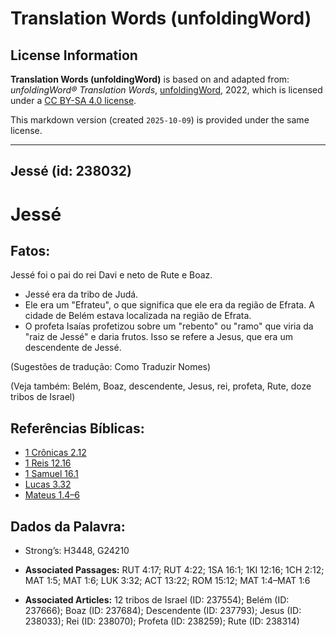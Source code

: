 # Translation Words (unfoldingWord)

## License Information

**Translation Words (unfoldingWord)** is based on and adapted from: _unfoldingWord® Translation Words_, [unfoldingWord](https://unfoldingword.org/utw), 2022, which is licensed under a [CC BY-SA 4.0 license](https://creativecommons.org/licenses/by-sa/4.0/legalcode.en).

This markdown version (created `2025-10-09`) is provided under the same license.



--------------------------------

## Jessé (id: 238032)

Jessé
=====

Fatos:
------

Jessé foi o pai do rei Davi e neto de Rute e Boaz.

* Jessé era da tribo de Judá.
* Ele era um "Efrateu", o que significa que ele era da região de Efrata. A cidade de Belém estava localizada na região de Efrata.
* O profeta Isaías profetizou sobre um "rebento" ou "ramo" que viria da "raiz de Jessé" e daria frutos. Isso se refere a Jesus, que era um descendente de Jessé.

(Sugestões de tradução: Como Traduzir Nomes)

(Veja também: Belém, Boaz, descendente, Jesus, rei, profeta, Rute, doze tribos de Israel)

Referências Bíblicas:
---------------------

* [1 Crônicas 2\.12](https://ref.ly/1Chr2:12)
* [1 Reis 12\.16](https://ref.ly/1Kgs12:16)
* [1 Samuel 16\.1](https://ref.ly/1Sam16:1)
* [Lucas 3\.32](https://ref.ly/Luke3:32)
* [Mateus 1\.4–6](https://ref.ly/Matt1:4-Matt1:6)

Dados da Palavra:
-----------------

* Strong’s: H3448, G24210

* **Associated Passages:** RUT 4:17; RUT 4:22; 1SA 16:1; 1KI 12:16; 1CH 2:12; MAT 1:5; MAT 1:6; LUK 3:32; ACT 13:22; ROM 15:12; MAT 1:4–MAT 1:6
* **Associated Articles:** 12 tribos de Israel (ID: 237554); Belém (ID: 237666); Boaz (ID: 237684); Descendente (ID: 237793); Jesus (ID: 238033); Rei (ID: 238070); Profeta (ID: 238259); Rute (ID: 238314)

